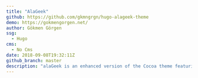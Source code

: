 ```yaml
---
title: "AlaGeek"
github: https://github.com/gkmngrgn/hugo-alageek-theme
demo: https://gokmengorgen.net/
author: Gökmen Görgen
ssg:
  - Hugo
cms:
  - No Cms
date: 2018-09-08T19:32:11Z
github_branch: master
description: "alaGeek is an enhanced version of the Cocoa theme featuring a customizable homepage with different sections including the latest posts, syntax highlighting and MathJax support and much more."
---
```

